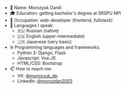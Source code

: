 - 🧔 Name: Morozyuk Daniil
- 🎓 Education: getting bachelor's degree at SRSPU NPI
- 💼 Occupation: web-developer (frontend, fullstack)
- 💬 Languages I speak:
  - 🇷🇺 Russian (native)
  - 🇺🇸 English (upper-intermediate)
  - 🇯🇵 Japanese (very basic)
- 🌐 Programming languages and frameworks:
  - Python 3: Django, Flask
  - Javascript: Vue.JS
  - HTML/CSS: Bootstrap
- 📫 How to reach me:
  - VK: [@morozyuk_dp](https://vk.com/morozyuk_dp)
  - LinkedIn: [@morozdan2003](https://www.linkedin.com/in/morozdan2003/)
